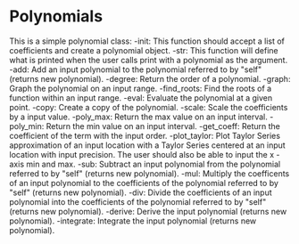# Polynomials
This is a simple polynomial class:
-init: This function should accept a list of coefficients and create a polynomial object.
-str: This function will define what is printed when the user calls print with a polynomial as the argument.
-add: Add an input polynomial to the polynomial referred to by "self" (returns new polynomial).
-degree: Return the order of a polynomial.
-graph: Graph the polynomial on an input range.
-find_roots: Find the roots of a function within an input range.
-eval: Evaluate the polynomial at a given point.
-copy: Create a copy of the polynomial.
-scale: Scale the coefficients by a input value.
-poly_max: Return the max value on an input interval.
-poly_min: Return the min value on an input interval.
-get_coeff: Return the coefficient of the term with the input order.
-plot_taylor: Plot Taylor Series approximation of an input location with a Taylor Series centered at an input location with input precision. The user should also be able to input the x -axis min and max.
-sub: Subtract an input polynomial from the polynomial referred to by "self" (returns new polynomial).
-mul: Multiply the coefficents of an input polynomial to the coefficients of the polynomial referred to by "self" (returns new polynomial).
-div: Divide the coefficients of an input polynomial into the coefficients of the polynomial referred to by "self" (returns new polynomial).
-derive: Derive the input polynomial (returns new polynomial).
-integrate: Integrate the input polynomial (returns new polynomial).
